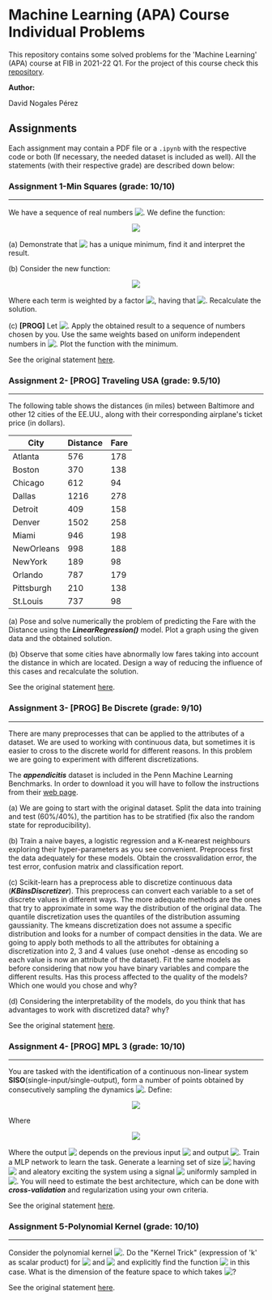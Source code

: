 # **Machine Learning (APA) Course Individual Problems**

This repository contains some solved problems for the 'Machine Learning' (APA) course at FIB in 2021-22 Q1. For the project of this course check this [repository](https://github.com/DavidNogales/fib-apa-project-skillcraft).

**Author:**

David Nogales Pérez

## **Assignments**

Each assignment may contain a PDF file or a `.ipynb` with the respective code or both (If necessary, the needed dataset is included as well). All the statements (with their respective grade) are described down below:

### **Assignment 1-Min Squares (grade: 10/10)**

---------------

We have a sequence of real numbers <!-- $x_1,...,x_n$ --> <img style="transform: translateY(0.1em); background: white;" src="https://render.githubusercontent.com/render/math?math=x_1%2C...%2Cx_n">. We define the function:

<!-- $$
f(x)= \frac{1}{n} \sum_{i=1}^n (x-x_i)^2
$$ -->

<div align="center"><img style="background: white;" src="https://render.githubusercontent.com/render/math?math=f(x)%3D%20%5Cfrac%7B1%7D%7Bn%7D%20%5Csum_%7Bi%3D1%7D%5En%20(x-x_i)%5E2%0D"></div>

(a) Demonstrate that <!-- $f$ --> <img style="transform: translateY(0.1em); background: white;" src="https://render.githubusercontent.com/render/math?math=f"> has a unique minimum, find it and interpret the result.

(b) Consider the new function:

<!-- $$
f(x)= \sum_{i=1}^n p_i (x-x_i)^2
$$ -->

<div align="center"><img style="background: white;" src="https://render.githubusercontent.com/render/math?math=f(x)%3D%20%5Csum_%7Bi%3D1%7D%5En%20p_i%20(x-x_i)%5E2%0D"></div>

Where each term is weighted by a factor <!-- $p_i > 0$ --> <img style="transform: translateY(0.1em); background: white;" src="https://render.githubusercontent.com/render/math?math=p_i%20%3E%200">, having that <!-- $\sum_{i=1}^n p_i =1$ --> <img style="transform: translateY(0.1em); background: white;" src="https://render.githubusercontent.com/render/math?math=%5Csum_%7Bi%3D1%7D%5En%20p_i%20%3D1">. Recalculate the solution.

(c) **[PROG]** Let <!-- $n=100$ --> <img style="transform: translateY(0.1em); background: white;" src="https://render.githubusercontent.com/render/math?math=n%3D100">. Apply the obtained result to a sequence of numbers chosen by you. Use the same weights based on uniform independent numbers in <!-- $(0,1)$ --> <img style="transform: translateY(0.1em); background: white;" src="https://render.githubusercontent.com/render/math?math=(0%2C1)">. Plot the function with the minimum.

See the original statement [here](imgs/a1-min_squares.png).

### **Assignment 2- [PROG] Traveling USA (grade: 9.5/10)**

---------------

The following table shows the distances (in miles) between Baltimore and other 12 cities of the EE.UU., along with their corresponding airplane's ticket price (in dollars).

| City       | Distance | Fare |
|------------|----------|------|
| Atlanta    | 576      | 178  |
| Boston     | 370      | 138  |
| Chicago    | 612      | 94   |
| Dallas     | 1216     | 278  |
| Detroit    | 409      | 158  |
| Denver     | 1502     | 258  |
| Miami      | 946      | 198  |
| NewOrleans | 998      | 188  |
| NewYork    | 189      | 98   |
| Orlando    | 787      | 179  |
| Pittsburgh | 210      | 138  |
| St.Louis   | 737      | 98   |

(a) Pose and solve numerically the problem of predicting the Fare with the Distance using the ***LinearRegression()*** model. Plot a graph using the given data and the obtained solution.

(b) Observe that some cities have abnormally low fares taking into account the distance in which are located. Design a way of reducing the influence of this cases and recalculate the solution.

See the original statement [here](imgs/a2-trav_usa.png).

### **Assignment 3- [PROG] Be Discrete (grade: 9/10)**

---------------

There are many preprocesses that can be applied to the attributes of a dataset. We are used to working with continuous data, but sometimes it is easier to cross to the discrete world for different reasons. In this problem we are going to experiment with different discretizations.

The ***appendicitis*** dataset is included in the Penn Machine Learning Benchmarks. In order to download it you will have to follow the instructions from their [web page](https://epistasislab.github.io/pmlb/index.html).

(a) We are going to start with the original dataset. Split the data into training and test (60%/40%), the partition has to be stratified (fix also the random state for reproducibility).

(b) Train a naive bayes, a logistic regression and a K-nearest neighbours exploring their hyper-parameters as you see convenient. Preprocess first the data adequately for these models. Obtain the crossvalidation error, the test error, confusion matrix and classification report.

(c) Scikit-learn has a preprocess able to discretize continuous data (***KBinsDiscretizer***). This preprocess can convert each variable to a set of discrete values in different ways. The more adequate methods are the ones that try to approximate in some way the distribution of the original data. The quantile discretization uses the quantiles of the distribution assuming gaussianity. The kmeans discretization does not assume a specific distribution and looks for a number of compact densities in the data. We are going to apply both methods to all the attributes for obtaining a discretization into 2, 3 and 4 values (use onehot -dense as encoding so each value is now an attribute of the dataset). Fit the same models as before considering that now you have binary variables and compare the different results. Has this process affected to the quality of the models? Which one would you chose and why?

(d) Considering the interpretability of the models, do you think that has advantages to work with discretized data? why?

See the original statement [here](imgs/a3-be_discrete.png).

### **Assignment 4- [PROG] MPL 3 (grade: 10/10)**

---------------

You are tasked with the identification of a continuous non-linear system **SISO**(single-input/single-output), form a number of points obtained by consecutively sampling the dynamics <!-- $u \rightarrow y$ --> <img style="transform: translateY(0.1em); background: white;" src="https://render.githubusercontent.com/render/math?math=u%20%5Crightarrow%20y">. Define:

<!-- $$
y(k)= y_1(k-1)+y_2(k-1)
$$ -->

<div align="center"><img style="background: white;" src="https://render.githubusercontent.com/render/math?math=y(k)%3D%20y_1(k-1)%2By_2(k-1)%0D"></div>

Where

<!-- $$
\begin{align}
y_1(k) = 2.5*y(k)sin(\pi e^{-u^2(k)-y^2(k)}) \\
y_2(k) = u(k)(1+u^2(k))
\end{align}
$$ -->

<div align="center"><img style="background: white;" src="https://render.githubusercontent.com/render/math?math=%5Cbegin%7Balign%7D%0D%0Ay_1(k)%20%3D%202.5*y(k)sin(%5Cpi%20e%5E%7B-u%5E2(k)-y%5E2(k)%7D)%20%5C%5C%0D%0Ay_2(k)%20%3D%20u(k)(1%2Bu%5E2(k))%0D%0A%5Cend%7Balign%7D%0D"></div>

Where the output <!-- $y(k)$ --> <img style="transform: translateY(0.1em); background: white;" src="https://render.githubusercontent.com/render/math?math=y(k)"> depends on the previous input <!-- $u(k-1)$ --> <img style="transform: translateY(0.1em); background: white;" src="https://render.githubusercontent.com/render/math?math=u(k-1)"> and output <!-- $y(k-1)$ --> <img style="transform: translateY(0.1em); background: white;" src="https://render.githubusercontent.com/render/math?math=y(k-1)">. Train a MLP network to learn the task. Generate a learning set of size <!-- $n=500$ --> <img style="transform: translateY(0.1em); background: white;" src="https://render.githubusercontent.com/render/math?math=n%3D500"> having <!-- $y(0)=0$ --> <img style="transform: translateY(0.1em); background: white;" src="https://render.githubusercontent.com/render/math?math=y(0)%3D0"> and aleatory exciting the system using a signal <!-- $u(k)$ --> <img style="transform: translateY(0.1em); background: white;" src="https://render.githubusercontent.com/render/math?math=u(k)"> uniformly sampled in <!-- $[-2,2]$ --> <img style="transform: translateY(0.1em); background: white;" src="https://render.githubusercontent.com/render/math?math=%5B-2%2C2%5D">. You will need to estimate the best architecture, which can be done with ***cross-validation*** and regularization using your own criteria.

See the original statement [here](imgs/a4-mlp3.png).

### **Assignment 5-Polynomial Kernel (grade: 10/10)**

---------------

Consider the polynomial kernel <!-- $k(x,x')=(\langle x,x' \rangle+c)^q, q \in \natnums, c \leq 0, x,x' \in \reals^d$ --> <img style="transform: translateY(0.1em); background: white;" src="https://render.githubusercontent.com/render/math?math=k(x%2Cx')%3D(%5Clangle%20x%2Cx'%20%5Crangle%2Bc)%5Eq%2C%20q%20%5Cin%20%5Cnatnums%2C%20c%20%5Cleq%200%2C%20x%2Cx'%20%5Cin%20%5Creals%5Ed">. Do the "Kernel Trick" (expression of 'k' as scalar product) for <!-- $d=2$ --> <img style="transform: translateY(0.1em); background: white;" src="https://render.githubusercontent.com/render/math?math=d%3D2"> and <!-- $q=3$ --> <img style="transform: translateY(0.1em); background: white;" src="https://render.githubusercontent.com/render/math?math=q%3D3"> and explicitly find the function <!-- $\phi$ --> <img style="transform: translateY(0.1em); background: white;" src="https://render.githubusercontent.com/render/math?math=%5Cphi"> in this case. What is the dimension of the feature space to which takes <!-- $\phi$ --> <img style="transform: translateY(0.1em); background: white;" src="https://render.githubusercontent.com/render/math?math=%5Cphi">?

See the original statement [here](imgs/a5-kernel_pol.png).
